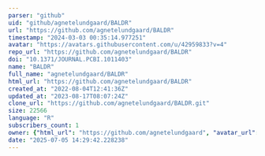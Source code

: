 ```yaml
---
parser: "github"
uid: "github/agnetelundgaard/BALDR"
url: "https://github.com/agnetelundgaard/BALDR"
timestamp: "2024-03-03 00:35:14.977251"
avatar: "https://avatars.githubusercontent.com/u/42959833?v=4"
repo_url: "https://github.com/agnetelundgaard/BALDR"
doi: "10.1371/JOURNAL.PCBI.1011403"
name: "BALDR"
full_name: "agnetelundgaard/BALDR"
html_url: "https://github.com/agnetelundgaard/BALDR"
created_at: "2022-08-04T12:41:36Z"
updated_at: "2023-08-17T08:07:24Z"
clone_url: "https://github.com/agnetelundgaard/BALDR.git"
size: 22566
language: "R"
subscribers_count: 1
owner: {"html_url": "https://github.com/agnetelundgaard", "avatar_url": "https://avatars.githubusercontent.com/u/42959833?v=4", "login": "agnetelundgaard", "type": "User"}
date: "2025-07-05 14:29:42.228238"
---
```

